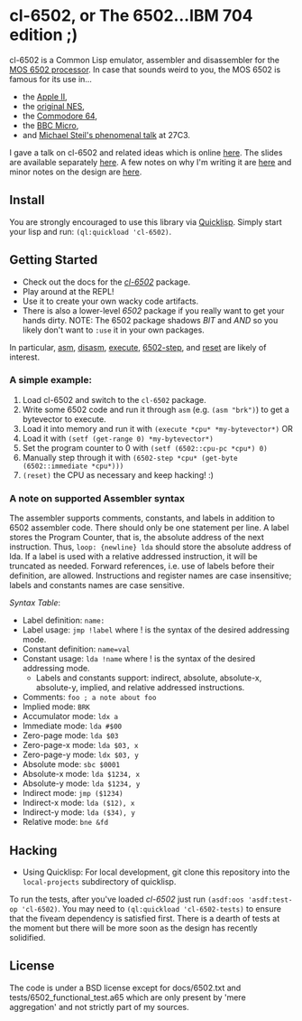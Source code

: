 # cl-6502, or The 6502...IBM 704 edition ;)

cl-6502 is a Common Lisp emulator, assembler and disassembler for the
[MOS 6502 processor](http://en.wikipedia.org/wiki/MOS_Technology_6502).
In case that sounds weird to you, the MOS 6502 is famous for its use in...

* the [Apple II](http://en.wikipedia.org/wiki/Apple_II_series),
* the [original NES](http://en.wikipedia.org/wiki/Nintendo_Entertainment_System),
* the [Commodore 64](http://en.wikipedia.org/wiki/Commodore_64),
* the [BBC Micro](http://en.wikipedia.org/wiki/BBC_Micro),
* and [Michael Steil's phenomenal talk](http://media.ccc.de/browse/congress/2010/27c3-4159-en-reverse_engineering_mos_6502.html) at 27C3.

I gave a talk on cl-6502 and related ideas which is online [here](http://vimeo.com/47364930). The slides are available separately [here](http://redlinernotes.com/docs/talks/opa.html). A few notes on why I'm writing it are [here](http://blog.redlinernotes.com/posts/On-Interactive-Retrocomputing.html) and minor notes on the design are [here](http://blog.redlinernotes.com/posts/An-Emulator-Design-Pattern.html).

## Install
You are strongly encouraged to use this library via [Quicklisp](http://quicklisp.org/). Simply start your lisp and run: ```(ql:quickload 'cl-6502)```.

## Getting Started
* Check out the docs for the [*cl-6502*](http://redlinernotes.com/docs/cl-6502.html) package.
* Play around at the REPL!
* Use it to create your own wacky code artifacts.
* There is also a lower-level *6502* package if you really want to get your hands dirty. NOTE: The 6502 package shadows *BIT* and *AND* so you likely don't want to `:use` it in your own packages.

In particular, [asm](http://redlinernotes.com/docs/cl-6502.html#asm_func), [disasm](http://redlinernotes.com/docs/cl-6502.html#disasm_func), [execute](http://redlinernotes.com/docs/cl-6502.html#execute_func), [6502-step](http://redlinernotes.com/docs/cl-6502.html#6502-step_func), and [reset](http://redlinernotes.com/docs/cl-6502.html#reset_func) are likely of interest.

### A simple example:

1. Load cl-6502 and switch to the `cl-6502` package.
2. Write some 6502 code and run it through ```asm``` (e.g. ```(asm "brk")```) to get a bytevector to execute.
3. Load it into memory and run it with ```(execute *cpu* *my-bytevector*)``` OR
 1. Load it with ```(setf (get-range 0) *my-bytevector*)```
 2. Set the program counter to 0 with ```(setf (6502::cpu-pc *cpu*) 0)```
 3. Manually step through it with ```(6502-step *cpu* (get-byte (6502::immediate *cpu*)))```
4. ```(reset)``` the CPU as necessary and keep hacking! :)

### A note on supported Assembler syntax
The assembler supports comments, constants, and labels in addition to 6502 assembler code. There should only be one statement per line. A label stores the Program Counter, that is, the absolute address of the next instruction. Thus, ```loop: {newline} lda``` should store the absolute address of lda. If a label is used with a relative addressed instruction, it will be truncated as needed. Forward references, i.e. use of labels before their definition, are allowed. Instructions and register names are case insensitive; labels and constants names are case sensitive.

*Syntax Table*:
* Label definition: ```name:```
* Label usage: ```jmp !label``` where ! is the syntax of the desired addressing mode.
* Constant definition: ```name=val```
* Constant usage: ```lda !name``` where ! is the syntax of the desired addressing mode.
  * Labels and constants support: indirect, absolute, absolute-x, absolute-y, implied, and relative addressed instructions.
* Comments: ```foo ; a note about foo```
* Implied mode: ```BRK```
* Accumulator mode: ```ldx a```
* Immediate mode: ```lda #$00```
* Zero-page mode: ```lda $03```
* Zero-page-x mode: ```lda $03, x```
* Zero-page-y mode: ```ldx $03, y```
* Absolute mode: ```sbc $0001```
* Absolute-x mode: ```lda $1234, x```
* Absolute-y mode: ```lda $1234, y```
* Indirect mode: ```jmp ($1234)```
* Indirect-x mode: ```lda ($12), x```
* Indirect-y mode: ```lda ($34), y```
* Relative mode: ```bne &fd```

## Hacking

* Using Quicklisp: For local development, git clone this repository into the ```local-projects``` subdirectory of quicklisp.

To run the tests, after you've loaded *cl-6502* just run ```(asdf:oos 'asdf:test-op 'cl-6502)```. You may need to ```(ql:quickload 'cl-6502-tests)``` to ensure that the fiveam dependency is satisfied first. There is a dearth of tests at the moment but there will be more soon as the design has recently solidified.

## License

The code is under a BSD license except for docs/6502.txt and tests/6502_functional_test.a65 which are only present by 'mere aggregation' and not strictly part of my sources.
